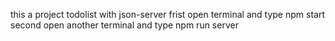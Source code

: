 
this a project todolist with json-server 
frist open terminal and type  npm start 
second open another terminal and type  npm run server 
